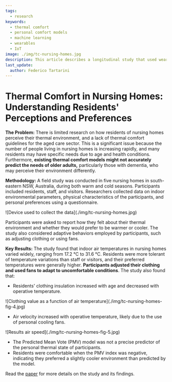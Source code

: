 ```yaml
---
tags:
  - research
keywords: 
  - thermal comfort
  - personal comfort models
  - machine learning
  - wearables
  - IoT
image: ./img/tc-nursing-homes.jpg
description: This article describes a longitudinal study that used wearables and machine learning to model personal thermal comfort
last_update:
  author: Federico Tartarini
---
```


# Thermal Comfort in Nursing Homes: Understanding Residents' Perceptions and Preferences

**The Problem:** 
There is limited research on how residents of nursing homes perceive their thermal environment, and a lack of thermal comfort guidelines for the aged care sector. 
This is a significant issue because the number of people living in nursing homes is increasing rapidly, and many residents may have specific needs due to age and health conditions. 
Furthermore, **existing thermal comfort models might not accurately predict the needs of older adults,** particularly those with dementia, who may perceive their environment differently.

**Methodology:** 
A field study was conducted in five nursing homes in south-eastern NSW, Australia, during both warm and cold seasons. 
Participants included residents, staff, and visitors. 
Researchers collected data on indoor environmental parameters, physical characteristics of the participants, and personal preferences using a questionnaire. 

<div class="img-center" style={{"margin-bottom":"20px"}}> ![Device used to collect the data](./img/tc-nursing-homes.jpg)</div>

Participants were asked to report how they felt about their thermal environment and whether they would prefer to be warmer or cooler. 
The study also considered adaptive behaviors employed by participants, such as adjusting clothing or using fans.

**Key Results:** 
The study found that indoor air temperatures in nursing homes varied widely, ranging from 17.2 °C to 31.6 °C. 
Residents were more tolerant of temperature variations than staff or visitors, and their preferred temperatures were generally higher. 
**Participants adjusted their clothing and used fans to adapt to uncomfortable conditions**. 
The study also found that:
*   Residents' clothing insulation increased with age and decreased with operative temperature.

<div class="img-center" style={{"margin-bottom":"20px"}}> ![Clothing value as a function of air temperature](./img/tc-nursing-homes-fig-4.jpg)</div>

*   Air velocity increased with operative temperature, likely due to the use of personal cooling fans.

<div class="img-center" style={{"margin-bottom":"20px"}}> ![Results air speed](./img/tc-nursing-homes-fig-5.jpg)</div>

*   The Predicted Mean Vote (PMV) model was not a precise predictor of the personal thermal state of participants.
*   Residents were comfortable when the PMV index was negative, indicating they preferred a slightly cooler environment than predicted by the model.

Read the [paper](https://doi.org/10.1016/j.buildenv.2018.01.018) for more details on the study and its findings.
